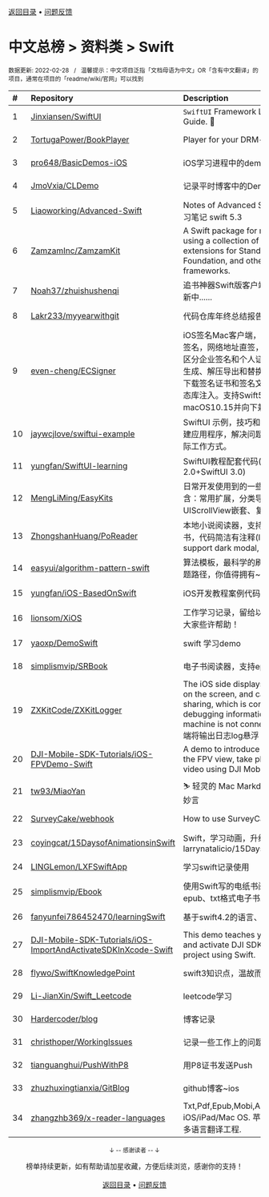 <a href="https://github.com/GrowingGit/GitHub-Chinese-Top-Charts#github中文排行榜">返回目录</a> • <a href="/content/docs/feedback.md">问题反馈</a>

# 中文总榜 > 资料类 > Swift
<sub>数据更新: 2022-02-28&nbsp;&nbsp;&nbsp;/&nbsp;&nbsp;&nbsp;温馨提示：中文项目泛指「文档母语为中文」OR「含有中文翻译」的项目，通常在项目的「readme/wiki/官网」可以找到</sub>

|#|Repository|Description|Stars|Updated|
|:-|:-|:-|:-|:-|
|1|[Jinxiansen/SwiftUI](https://github.com/Jinxiansen/SwiftUI)|`SwiftUI` Framework  Learning and Usage Guide. 🚀 |4071|2022-02-17|
|2|[TortugaPower/BookPlayer](https://github.com/TortugaPower/BookPlayer)|Player for your DRM-free audiobooks|788|2022-02-15|
|3|[pro648/BasicDemos-iOS](https://github.com/pro648/BasicDemos-iOS)|iOS学习进程中的demo汇总|371|2022-01-16|
|4|[JmoVxia/CLDemo](https://github.com/JmoVxia/CLDemo)|记录平时博客中的Demo，持续更新|369|2022-02-14|
|5|[Liaoworking/Advanced-Swift](https://github.com/Liaoworking/Advanced-Swift)|Notes of Advanced Swift. 《swift进阶》学习笔记 swift 5.3|315|2022-02-11|
|6|[ZamzamInc/ZamzamKit](https://github.com/ZamzamInc/ZamzamKit)|A Swift package for rapid development using a collection of micro utility extensions for Standard Library, Foundation, and other native frameworks.|251|2022-02-27|
|7|[Noah37/zhuishushenqi](https://github.com/Noah37/zhuishushenqi)|追书神器Swift版客户端（非官方）。 不断更新中......|218|2022-01-06|
|8|[Lakr233/myyearwithgit](https://github.com/Lakr233/myyearwithgit)|代码仓库年终总结报告。|175|2022-01-10|
|9|[even-cheng/ECSigner](https://github.com/even-cheng/ECSigner)|iOS签名Mac客户端，iPhone客户端，一键签名，网络地址直签，多文件同步签，自动区分企业签名和个人证书，一键Assets.car生成、解压导出和替换,自动注册设备并更新下载签名证书和签名文件进行签名，支持动态库注入。支持Swift5和iOS14，macOS10.15并向下兼容。|145|2022-02-18|
|10|[jaywcjlove/swiftui-example](https://github.com/jaywcjlove/swiftui-example)|SwiftUI 示例，技巧和技术集合，帮助我构建应用程序，解决问题以及了解SwiftUI的实际工作方式。|53|2021-12-05|
|11|[yungfan/SwiftUI-learning](https://github.com/yungfan/SwiftUI-learning)|SwiftUI教程配套代码(SwiftUI+SwiftUI 2.0+SwiftUI 3.0)|52|2021-12-30|
|12|[MengLiMing/EasyKits](https://github.com/MengLiMing/EasyKits)|日常开发使用到的一些简单封装，目前包含：常用扩展，分类导航，类似简书的UIScrollView嵌套、复杂列表等|39|2022-02-18|
|13|[ZhongshanHuang/PoReader](https://github.com/ZhongshanHuang/PoReader)|本地小说阅读器，支持深色模式，Wifi传书，代码简洁有注释(local text reader, support dark modal, upload text by wifi)|32|2021-10-20|
|14|[easyui/algorithm-pattern-swift](https://github.com/easyui/algorithm-pattern-swift)|算法模板，最科学的刷题方式，最快速的刷题路径，你值得拥有~|29|2021-11-07|
|15|[yungfan/iOS-BasedOnSwift](https://github.com/yungfan/iOS-BasedOnSwift)|iOS开发教程案例代码|27|2022-01-19|
|16|[lionsom/XiOS](https://github.com/lionsom/XiOS)|工作学习记录，留给以后的自己。希望能给大家些许帮助！|24|2022-02-25|
|17|[yaoxp/DemoSwift](https://github.com/yaoxp/DemoSwift)|swift 学习demo|22|2021-12-01|
|18|[simplismvip/SRBook](https://github.com/simplismvip/SRBook)|电子书阅读器，支持epub和txt格式|21|2022-01-05|
|19|[ZXKitCode/ZXKitLogger](https://github.com/ZXKitCode/ZXKitLogger)|The iOS side displays the output log log on the screen, and can generate log file sharing, which is convenient for debugging information when the real machine is not connected to xcode. iOS端将输出日志log悬浮 ...|20|2021-12-26|
|20|[DJI-Mobile-SDK-Tutorials/iOS-FPVDemo-Swift](https://github.com/DJI-Mobile-SDK-Tutorials/iOS-FPVDemo-Swift)|A demo to introduce how to implement the FPV view, take photo and record video using DJI Mobile SDK.|16|2021-10-11|
|21|[tw93/MiaoYan](https://github.com/tw93/MiaoYan)|⛷  轻灵的 Mac Markdown 笔记本伴你写出妙言|14|2022-02-07|
|22|[SurveyCake/webhook](https://github.com/SurveyCake/webhook)|How to use SurveyCake webhook|12|2021-09-06|
|23|[coyingcat/15DaysofAnimationsinSwift](https://github.com/coyingcat/15DaysofAnimationsinSwift)|Swift，学习动画，升级原版本 ， larrynatalicio/15DaysofAnimationsinSwift|9|2022-01-26|
|24|[LINGLemon/LXFSwiftApp](https://github.com/LINGLemon/LXFSwiftApp)|学习swift记录使用|8|2021-09-29|
|25|[simplismvip/Ebook](https://github.com/simplismvip/Ebook)|使用Swift写的电纸书阅读器，目前支持epub、txt格式电子书。|7|2021-09-18|
|26|[fanyunfei786452470/learningSwift](https://github.com/fanyunfei786452470/learningSwift)|基于swift4.2的语言、框架、项目学习|6|2022-02-24|
|27|[DJI-Mobile-SDK-Tutorials/iOS-ImportAndActivateSDKInXcode-Swift](https://github.com/DJI-Mobile-SDK-Tutorials/iOS-ImportAndActivateSDKInXcode-Swift)|This demo teaches you how to import and activate DJI SDK in your Xcode project using Swift.|6|2021-10-11|
|28|[flywo/SwiftKnowledgePoint](https://github.com/flywo/SwiftKnowledgePoint)|swift3知识点，温故而知新！|6|2021-12-01|
|29|[Li-JianXin/Swift_Leetcode](https://github.com/Li-JianXin/Swift_Leetcode)|leetcode学习|5|2022-01-19|
|30|[Hardercoder/blog](https://github.com/Hardercoder/blog)|博客记录|5|2021-10-15|
|31|[christhoper/WorkingIssues](https://github.com/christhoper/WorkingIssues)|记录一些工作上的问题、优秀博客等|4|2021-11-23|
|32|[tianguanghui/PushWithP8](https://github.com/tianguanghui/PushWithP8)|用P8证书发送Push|3|2021-08-30|
|33|[zhuzhuxingtianxia/GitBlog](https://github.com/zhuzhuxingtianxia/GitBlog)|github博客~ios|3|2021-12-10|
|34|[zhangzhb369/x-reader-languages](https://github.com/zhangzhb369/x-reader-languages)|Txt,Pdf,Epub,Mobi,Azw book reader for iOS/iPad/Mac OS. 苹果多平台文档阅读器.多语言翻译工程.|3|2021-12-04|

<div align="center">
    <p><sub>↓ -- 感谢读者 -- ↓</sub></p>
    榜单持续更新，如有帮助请加星收藏，方便后续浏览，感谢你的支持！
</div>

<br/>

<div align="center"><a href="https://github.com/GrowingGit/GitHub-Chinese-Top-Charts#github中文排行榜">返回目录</a> • <a href="/content/docs/feedback.md">问题反馈</a></div>
